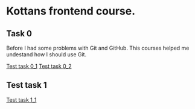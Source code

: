 # Kottans frontend course.

## Task 0
 Before I had some problems with Git and GitHub. This courses helped me undestand how I should use Git.
 
 [Test task 0_1](https://github.com/alenakuznetsova/kottans_frontend/blob/master/task_0/task_0_1.png)
 [Test task 0_2](https://github.com/alenakuznetsova/kottans_frontend/blob/master/task_0/task_0_2.png)


## Test task 1


[Test task 1_1](https://github.com/alenakuznetsova/kottans_frontend/blob/master/task_1/task_1_1.png)